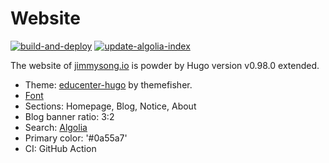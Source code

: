# Website

[![build-and-deploy](https://github.com/rootsongjc/website/actions/workflows/build-and-deploy.yml/badge.svg)](https://github.com/rootsongjc/website/actions/workflows/build-and-deploy.yml) [![update-algolia-index](https://github.com/rootsongjc/website/actions/workflows/conronjob.yml/badge.svg)](https://github.com/rootsongjc/website/actions/workflows/conronjob.yml)

The website of [jimmysong.io](https://jimmysong.io) is powder by Hugo version v0.98.0 extended.

- Theme: [educenter-hugo](https://github.com/themefisher/educenter-hugo) by themefisher.
- [Font](https://www.font-generator.com/fonts/StarkillerOutlineItalic/?size=34&bg=none&color=ffffff)
- Sections: Homepage, Blog, Notice, About
- Blog banner ratio: 3:2
- Search: [Algolia](https://algolia.com)
- Primary color: '#0a55a7'
- CI: GitHub Action
